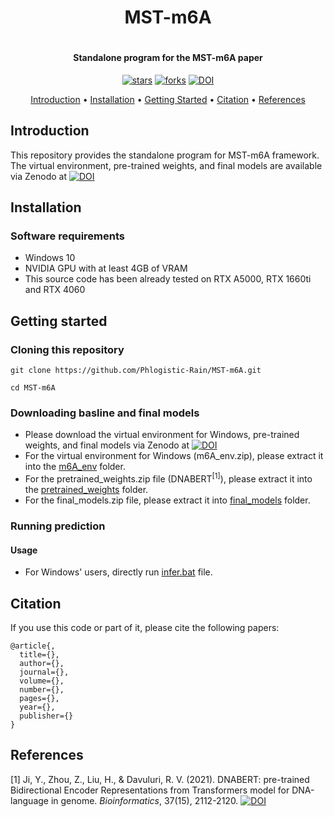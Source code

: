<h1 align="center">
    MST-m6A
    <br>
<h1>

<h4 align="center">Standalone program for the MST-m6A paper</h4>

<p align="center">
<a href=""><img src="https://img.shields.io/github/stars/Phlogistic-Rain/MST-m6A?" alt="stars"></a>
<a href=""><img src="https://img.shields.io/github/forks/Phlogistic-Rain/MST-m6A?" alt="forks"></a>
<a href="https://doi.org/10.5281/zenodo.12741567">
    <img src="https://zenodo.org/badge/doi/10.5281/zenodo.12741567.svg" alt="DOI">
</a>
</p>

<p align="center">
  <a href="#introduction">Introduction</a> •
  <a href="#installation">Installation</a> •
  <a href="#getting-started">Getting Started</a> •
  <a href="#citation">Citation</a> •
  <a href="#references">References</a>
</p>

## Introduction
This repository provides the standalone program for MST-m6A framework. The virtual environment, pre-trained weights, and final models are available via Zenodo at [![DOI](https://zenodo.org/badge/doi/10.5281/zenodo.12741567.svg)](https://doi.org/10.5281/zenodo.12741567)

## Installation
### Software requirements
* Windows 10
* NVIDIA GPU with at least 4GB of VRAM
* This source code has been already tested on RTX A5000, RTX 1660ti and RTX 4060

## Getting started
### Cloning this repository
```
git clone https://github.com/Phlogistic-Rain/MST-m6A.git
```
```
cd MST-m6A
```

### Downloading basline and final models
* Please download the virtual environment for Windows, pre-trained weights, and final models via Zenodo at [![DOI](https://zenodo.org/badge/doi/10.5281/zenodo.12741567.svg)](https://doi.org/10.5281/zenodo.12741567)
* For the virtual environment for Windows (m6A_env.zip), please extract it into the [m6A_env](https://github.com/Phlogistic-Rain/MST-m6A/tree/main/m6A_env) folder.
* For the pretrained_weights.zip file (DNABERT<sup>[1]</sup>), please extract it into the [pretrained_weights](https://github.com/Phlogistic-Rain/MST-m6A/tree/main/pretrained_weights) folder.
* For the final_models.zip file, please extract it into [final_models](https://github.com/Phlogistic-Rain/MST-m6A/tree/main/final_models) folder.

### Running prediction
#### Usage
* For Windows' users, directly run [infer.bat](https://github.com/Phlogistic-Rain/MST-m6A/tree/main/infer.bat) file.

## Citation
If you use this code or part of it, please cite the following papers:
```
@article{,
  title={},
  author={},
  journal={},
  volume={},
  number={},
  pages={},
  year={},
  publisher={}
}
```

## References
[1] Ji, Y., Zhou, Z., Liu, H., & Davuluri, R. V. (2021). DNABERT: pre-trained Bidirectional Encoder Representations from Transformers model for DNA-language in genome. <i>Bioinformatics</i>, 37(15), 2112-2120. <a href="https://doi.org/10.1093/bioinformatics/btab083"><img src="https://zenodo.org/badge/doi/10.1093/bioinformatics/btab083.svg" alt="DOI"></a>
